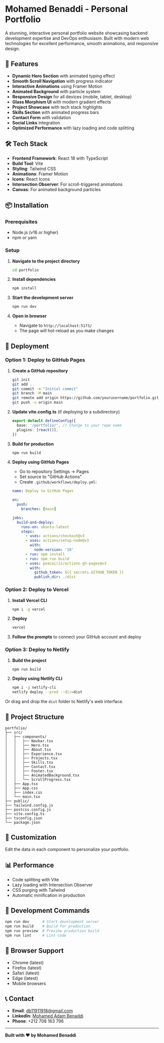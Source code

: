 # Mohamed Benaddi - Personal Portfolio

A stunning, interactive personal portfolio website showcasing backend development expertise and DevOps enthusiasm. Built with modern web technologies for excellent performance, smooth animations, and responsive design.

## 🌟 Features

- **Dynamic Hero Section** with animated typing effect
- **Smooth Scroll Navigation** with progress indicator
- **Interactive Animations** using Framer Motion
- **Animated Background** with particle system
- **Responsive Design** for all devices (mobile, tablet, desktop)
- **Glass Morphism UI** with modern gradient effects
- **Project Showcase** with tech stack highlights
- **Skills Section** with animated progress bars
- **Contact Form** with validation
- **Social Links** integration
- **Optimized Performance** with lazy loading and code splitting

## 🛠️ Tech Stack

- **Frontend Framework**: React 18 with TypeScript
- **Build Tool**: Vite
- **Styling**: Tailwind CSS
- **Animations**: Framer Motion
- **Icons**: React Icons
- **Intersection Observer**: For scroll-triggered animations
- **Canvas**: For animated background particles

## 📦 Installation

### Prerequisites
- Node.js (v16 or higher)
- npm or yarn

### Setup

1. **Navigate to the project directory**
   ```bash
   cd portfolio
   ```

2. **Install dependencies**
   ```bash
   npm install
   ```

3. **Start the development server**
   ```bash
   npm run dev
   ```

4. **Open in browser**
   - Navigate to `http://localhost:5173/`
   - The page will hot-reload as you make changes

## 🚀 Deployment

### Option 1: Deploy to GitHub Pages

1. **Create a GitHub repository**
   ```bash
   git init
   git add .
   git commit -m "Initial commit"
   git branch -M main
   git remote add origin https://github.com/yourusername/portfolio.git
   git push -u origin main
   ```

2. **Update vite.config.ts** (if deploying to a subdirectory)
   ```typescript
   export default defineConfig({
     base: '/portfolio/', // Change to your repo name
     plugins: [react()],
   })
   ```

3. **Build for production**
   ```bash
   npm run build
   ```

4. **Deploy using GitHub Pages**
   - Go to repository Settings → Pages
   - Set source to "GitHub Actions"
   - Create `.github/workflows/deploy.yml`:
   ```yaml
   name: Deploy to GitHub Pages

   on:
     push:
       branches: [main]

   jobs:
     build-and-deploy:
       runs-on: ubuntu-latest
       steps:
         - uses: actions/checkout@v3
         - uses: actions/setup-node@v3
           with:
             node-version: '18'
         - run: npm install
         - run: npm run build
         - uses: peaceiris/actions-gh-pages@v3
           with:
             github_token: ${{ secrets.GITHUB_TOKEN }}
             publish_dir: ./dist
   ```

### Option 2: Deploy to Vercel

1. **Install Vercel CLI**
   ```bash
   npm i -g vercel
   ```

2. **Deploy**
   ```bash
   vercel
   ```

3. **Follow the prompts** to connect your GitHub account and deploy

### Option 3: Deploy to Netlify

1. **Build the project**
   ```bash
   npm run build
   ```

2. **Deploy using Netlify CLI**
   ```bash
   npm i -g netlify-cli
   netlify deploy --prod --dir=dist
   ```

Or drag and drop the `dist` folder to Netlify's web interface.

## 📁 Project Structure

```
portfolio/
├── src/
│   ├── components/
│   │   ├── Navbar.tsx
│   │   ├── Hero.tsx
│   │   ├── About.tsx
│   │   ├── Experience.tsx
│   │   ├── Projects.tsx
│   │   ├── Skills.tsx
│   │   ├── Contact.tsx
│   │   ├── Footer.tsx
│   │   ├── AnimatedBackground.tsx
│   │   └── ScrollProgress.tsx
│   ├── App.tsx
│   ├── App.css
│   ├── index.css
│   └── main.tsx
├── public/
├── tailwind.config.js
├── postcss.config.js
├── vite.config.ts
├── tsconfig.json
└── package.json
```

## 🎨 Customization

Edit the data in each component to personalize your portfolio.

## 📊 Performance

- Code splitting with Vite
- Lazy loading with Intersection Observer
- CSS purging with Tailwind
- Automatic minification in production

## 🧪 Development Commands

```bash
npm run dev      # Start development server
npm run build    # Build for production
npm run preview  # Preview production build
npm run lint     # Lint code
```

## 📱 Browser Support

- Chrome (latest)
- Firefox (latest)
- Safari (latest)
- Edge (latest)
- Mobile browsers

## 📞 Contact

- **Email**: db11911918@gmail.com
- **LinkedIn**: [Mohamed Adam Benaddi](https://www.linkedin.com/in/mohamed-adam-benaddi-0ab801268)
- **Phone**: +212 708 163 796

---

**Built with ❤️ by Mohamed Benaddi**
